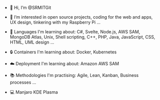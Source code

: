 - :wave: Hi, I’m @SRMITGit
- :eyes: I’m interested in open source projects, coding for the web and apps, UX design, tinkering with my Raspberry Pi ...



- :seedling: Languages I'm learning about: C#, Svelte, Node.js, AWS SAM, MongoDB Atlas, Unix, Shell scripting, C++, PHP, Java, JavaScript, CSS, HTML, UML design ...



- :lock: Containers I'm learning about: Docker, Kubernetes
- :cloud: Deployment I'm learning about: Amazon AWS SAM
- :books: Methodologies I'm practising: Agile, Lean, Kanban, Business processes ...
- :computer: Manjaro KDE Plasma
